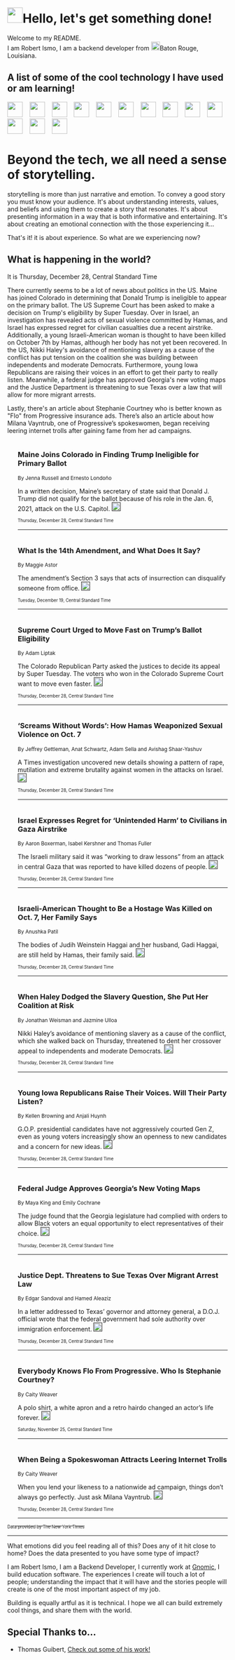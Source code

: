 <h1><img src="https://emojis.slackmojis.com/emojis/images/1643514375/3493/hot-coffee.gif?1643514375" width="35"/>Hello, let's get something done!</h1>

<p>Welcome to my README.<br/>
I am Robert Ismo, I am a backend developer from <img src="https://emojis.slackmojis.com/emojis/images/1638395689/50435/moulin_rouge.png?1638395689" width="20"/>Baton Rouge, Louisiana.</p>
<h2>A list of some of the cool technology I have used or am learning!</h2>
<p>
<img src="https://emojis.slackmojis.com/emojis/images/1643516091/21142/meow_bongotap.gif?1643516091" width="35" alt="">
<img src="https://img.shields.io/badge/Favorite%20Frontend%20Framework-SvelteKit-f83903" alt="">
<img src="https://img.shields.io/badge/Second%20Favorite-Vue-40b581" alt="">
<img src="https://img.shields.io/badge/Most%20Used%20Runtime-Nodejs-78b061" alt="">
<img src="https://emojis.slackmojis.com/emojis/images/1643517416/34482/fire.gif?1643517416" width="35" alt="">
<img src="https://img.shields.io/badge/Javascript%20But%20Better-Typescript-0078ca" alt="">
<img src="https://img.shields.io/badge/Favorite%20Language-Elixir-3e244d" alt="">
<img src="https://img.shields.io/badge/Containerize%20Everything-Docker-6ac9ef" alt="">
<img src="https://emojis.slackmojis.com/emojis/images/1643514596/5999/meow_party.gif?1643514596" width="35" alt="">
<img src="https://img.shields.io/badge/API%20Love%20Language-Graphql-de32a5" alt="">
<img src="https://img.shields.io/badge/Our%20Favorite%20Version%20Controller-Git-e94f33" alt="">
<img src="https://img.shields.io/badge/Favorite%20Database-Redis-d42d1d" alt="">
<img src="https://emojis.slackmojis.com/emojis/images/1643514559/5584/deployparrot.gif?1643514559" width="35" alt="">
<img src="https://img.shields.io/badge/Container%20Interstate-RabbitMQ-f66200" alt="">
<img src="https://img.shields.io/badge/Gotta%20Learn-Kubernetes-316adf" alt="">
<img src="https://img.shields.io/badge/Really%20Mature%20Now-WASM-654fef" alt="">
<img src="https://emojis.slackmojis.com/emojis/images/1666642497/61942/dance_vibe.gif?1666642497" width="35" alt="">
<img src="https://img.shields.io/badge/For%20My%20M1-ARM64-657d96" alt="">
<img src="https://img.shields.io/badge/Loving%20This%20So%20Much-TailwindCSS-17bcb5" alt="">
<img src="https://img.shields.io/badge/Cool%20Build%20Tool-Vite-f9cb24" alt="">
<img src="https://emojis.slackmojis.com/emojis/images/1669231376/62819/working-on-it.gif?1669231376" width="35" alt="">
<img src="https://img.shields.io/badge/Fun%20and%20Easy%20Database-MongoDB-5f8c49" alt="">
<img src="https://img.shields.io/badge/JS%20Life%20Support-NPM-c73737" alt="">
<img src="https://img.shields.io/badge/I%20Liked%20It-DynamoDB-0073b9" alt="">
<img src="https://emojis.slackmojis.com/emojis/images/1643514045/46/question.gif?1643514045" width="35" alt="">
<img src="https://img.shields.io/badge/cool-React-60d6f9" alt="">
<img src="https://img.shields.io/badge/Future%20Big%20Project-Lambda-f37e00" alt="">
<img src="https://img.shields.io/badge/NPM%20But%20Better-PNPM-f1aa07" alt="">
<img src="https://emojis.slackmojis.com/emojis/images/1643514943/9662/fbwow.gif?1643514943" width="35" alt="">
<img src="https://img.shields.io/badge/First%20Language-C-662079" alt="">
<img src="https://img.shields.io/badge/Where%20I%20Deploy%20Frontend-Vercel-000000" alt="">
<img src="https://img.shields.io/badge/Who%20Does%20not%20Want%20an%20App-Swift-f9492a" alt="">
<img src="https://emojis.slackmojis.com/emojis/images/1643514058/151/javascript.png?1643514058" width="35" alt="">
<img src="https://img.shields.io/badge/cool-Python-fbd542" alt="">
<img src="https://img.shields.io/badge/Favorite%20Something-Stripe-656cdc" alt="">
<img src="https://img.shields.io/badge/Of%20Course-HTML5-ed6327" alt="">
<img src="https://emojis.slackmojis.com/emojis/images/1660415405/60731/bomb.gif?1660415405" width="35" alt="">
<img src="https://img.shields.io/badge/hate-CSS-2964ec" alt="">
<img src="https://img.shields.io/badge/Learning-CircleCI-141215" alt="">
<img src="https://img.shields.io/badge/Learning-Rust-fbbb3b" alt="">
<img src="https://emojis.slackmojis.com/emojis/images/1660415397/60712/writing-hand.gif?1660415397" width="35" alt="">
<img src="https://img.shields.io/badge/Dev%20Browser%20of%20Choice-Firefox-cc4e26" alt="">
<img src="https://img.shields.io/badge/Recoverying%20From%20Windows-UNIX-1781e3" alt="">
<img src="https://img.shields.io/badge/LOVE-LogSeq-90c1c2" alt="">
<img src="https://emojis.slackmojis.com/emojis/images/1643514066/223/kirby.gif?1643514066" width="35" alt="">
<img src="https://img.shields.io/badge/Daily%20Driver-MacOS-e6e6e8" alt="">
<img src="https://img.shields.io/badge/Git%20Server-Github-000000" alt="">
<img src="https://img.shields.io/badge/enjoyable-EC2-f17428" alt="">
<img src="https://emojis.slackmojis.com/emojis/images/1643514239/2069/excited.gif?1643514239" width="35" alt="">
</p>
<h1>Beyond the tech, we all need a sense of storytelling.</h1>
<p>storytelling is more than just narrative and emotion. To convey a good story you must know your audience. It's about understanding interests, values, and beliefs and using them to create a story that resonates. It's about presenting information in a way that is both informative and entertaining. It's about creating an emotional connection with the those experiencing it...</p>
<p>That's it! it is about experience. So what are we experiencing now?</p>
<h2>What is happening in the world?</h2>
<p>It is Thursday, December 28, Central Standard Time</p>
<p>
There currently seems to be a lot of news about politics in the US. Maine has joined Colorado in determining that Donald Trump is ineligible to appear on the primary ballot. The US Supreme Court has been asked to make a decision on Trump&#39;s eligibility by Super Tuesday. Over in Israel, an investigation has revealed acts of sexual violence committed by Hamas, and Israel has expressed regret for civilian casualties due a recent airstrike. Additionally, a young Israeli-American woman is thought to have been killed on October 7th by Hamas, although her body has not yet been recovered. 
In the US, Nikki Haley&#39;s avoidance of mentioning slavery as a cause of the conflict has put tension on the coalition she was building between independents and moderate Democrats. Furthermore, young Iowa Republicans are raising their voices in an effort to get their party to really listen. Meanwhile, a federal judge has approved Georgia&#39;s new voting maps and the Justice Department is threatening to sue Texas over a law that will allow for more migrant arrests.

Lastly, there&#39;s an article about Stephanie Courtney who is better known as &quot;Flo&quot; from Progressive insurance ads. There’s also an article about how Milana Vayntrub, one of Progressive’s spokeswomen, began receiving leering internet trolls after gaining fame from her ad campaigns.</p>
<ol>
<img src="https://img.shields.io/badge/-us-blue" alt="">
<h3>Maine Joins Colorado in Finding Trump Ineligible for Primary Ballot</h3>
<sub>By Jenna Russell and Ernesto Londoño</sub>
<p>In a written decision, Maine’s secretary of state said that Donald J. Trump did not qualify for the ballot because of his role in the Jan. 6, 2021, attack on the U.S. Capitol.  <a href=""><img src="https://developer.nytimes.com/files/poweredby_nytimes_30b.png?v=1583354208352" height="20"></a></p>
<sub><sub>Thursday, December 28, Central Standard Time</sub></sub>
<hr/>
<img src="https://img.shields.io/badge/-us-blue" alt="">
<h3>What Is the 14th Amendment, and What Does It Say?</h3>
<sub>By Maggie Astor</sub>
<p>The amendment’s Section 3 says that acts of insurrection can disqualify someone from office.  <a href=""><img src="https://developer.nytimes.com/files/poweredby_nytimes_30b.png?v=1583354208352" height="20"></a></p>
<sub><sub>Tuesday, December 19, Central Standard Time</sub></sub>
<hr/>
<img src="https://img.shields.io/badge/-us-blue" alt="">
<h3>Supreme Court Urged to Move Fast on Trump’s Ballot Eligibility</h3>
<sub>By Adam Liptak</sub>
<p>The Colorado Republican Party asked the justices to decide its appeal by Super Tuesday. The voters who won in the Colorado Supreme Court want to move even faster.  <a href=""><img src="https://developer.nytimes.com/files/poweredby_nytimes_30b.png?v=1583354208352" height="20"></a></p>
<sub><sub>Thursday, December 28, Central Standard Time</sub></sub>
<hr/>
<img src="https://img.shields.io/badge/-world-blue" alt="">
<h3>‘Screams Without Words’: How Hamas Weaponized Sexual Violence on Oct. 7</h3>
<sub>By Jeffrey Gettleman, Anat Schwartz, Adam Sella and Avishag Shaar-Yashuv</sub>
<p>A Times investigation uncovered new details showing a pattern of rape, mutilation and extreme brutality against women in the attacks on Israel.  <a href=""><img src="https://developer.nytimes.com/files/poweredby_nytimes_30b.png?v=1583354208352" height="20"></a></p>
<sub><sub>Thursday, December 28, Central Standard Time</sub></sub>
<hr/>
<img src="https://img.shields.io/badge/-world-blue" alt="">
<h3>Israel Expresses Regret for ‘Unintended Harm’ to Civilians in Gaza Airstrike</h3>
<sub>By Aaron Boxerman, Isabel Kershner and Thomas Fuller</sub>
<p>The Israeli military said it was “working to draw lessons” from an attack in central Gaza that was reported to have killed dozens of people.  <a href=""><img src="https://developer.nytimes.com/files/poweredby_nytimes_30b.png?v=1583354208352" height="20"></a></p>
<sub><sub>Thursday, December 28, Central Standard Time</sub></sub>
<hr/>
<img src="https://img.shields.io/badge/-world-blue" alt="">
<h3>Israeli-American Thought to Be a Hostage Was Killed on Oct. 7, Her Family Says</h3>
<sub>By Anushka Patil</sub>
<p>The bodies of Judih Weinstein Haggai and her husband, Gadi Haggai, are still held by Hamas, their family said.  <a href=""><img src="https://developer.nytimes.com/files/poweredby_nytimes_30b.png?v=1583354208352" height="20"></a></p>
<sub><sub>Thursday, December 28, Central Standard Time</sub></sub>
<hr/>
<img src="https://img.shields.io/badge/-us-blue" alt="">
<h3>When Haley Dodged the Slavery Question, She Put Her Coalition at Risk</h3>
<sub>By Jonathan Weisman and Jazmine Ulloa</sub>
<p>Nikki Haley’s avoidance of mentioning slavery as a cause of the conflict, which she walked back on Thursday, threatened to dent her crossover appeal to independents and moderate Democrats.  <a href=""><img src="https://developer.nytimes.com/files/poweredby_nytimes_30b.png?v=1583354208352" height="20"></a></p>
<sub><sub>Thursday, December 28, Central Standard Time</sub></sub>
<hr/>
<img src="https://img.shields.io/badge/-us-blue" alt="">
<h3>Young Iowa Republicans Raise Their Voices. Will Their Party Listen?</h3>
<sub>By Kellen Browning and Anjali Huynh</sub>
<p>G.O.P. presidential candidates have not aggressively courted Gen Z, even as young voters increasingly show an openness to new candidates and a concern for new ideas.  <a href=""><img src="https://developer.nytimes.com/files/poweredby_nytimes_30b.png?v=1583354208352" height="20"></a></p>
<sub><sub>Thursday, December 28, Central Standard Time</sub></sub>
<hr/>
<img src="https://img.shields.io/badge/-us-blue" alt="">
<h3>Federal Judge Approves Georgia’s New Voting Maps</h3>
<sub>By Maya King and Emily Cochrane</sub>
<p>The judge found that the Georgia legislature had complied with orders to allow Black voters an equal opportunity to elect representatives of their choice.  <a href=""><img src="https://developer.nytimes.com/files/poweredby_nytimes_30b.png?v=1583354208352" height="20"></a></p>
<sub><sub>Thursday, December 28, Central Standard Time</sub></sub>
<hr/>
<img src="https://img.shields.io/badge/-us-blue" alt="">
<h3>Justice Dept. Threatens to Sue Texas Over Migrant Arrest Law</h3>
<sub>By Edgar Sandoval and Hamed Aleaziz</sub>
<p>In a letter addressed to Texas’ governor and attorney general, a D.O.J. official wrote that the federal government had sole authority over immigration enforcement.  <a href=""><img src="https://developer.nytimes.com/files/poweredby_nytimes_30b.png?v=1583354208352" height="20"></a></p>
<sub><sub>Thursday, December 28, Central Standard Time</sub></sub>
<hr/>
<img src="https://img.shields.io/badge/-magazine-blue" alt="">
<h3>Everybody Knows Flo From Progressive. Who Is Stephanie Courtney?</h3>
<sub>By Caity Weaver</sub>
<p>A polo shirt, a white apron and a retro hairdo changed an actor’s life forever.  <a href=""><img src="https://developer.nytimes.com/files/poweredby_nytimes_30b.png?v=1583354208352" height="20"></a></p>
<sub><sub>Saturday, November 25, Central Standard Time</sub></sub>
<hr/>
<img src="https://img.shields.io/badge/-us-blue" alt="">
<h3>When Being a Spokeswoman Attracts Leering Internet Trolls</h3>
<sub>By Caity Weaver</sub>
<p>When you lend your likeness to a nationwide ad campaign, things don’t always go perfectly. Just ask Milana Vayntrub.  <a href=""><img src="https://developer.nytimes.com/files/poweredby_nytimes_30b.png?v=1583354208352" height="20"></a></p>
<sub><sub>Thursday, December 28, Central Standard Time</sub></sub>
<hr/>
</ol>
<a href="https://developer.nytimes.com"><sub><sub>Data provided by The New York Times</sub></sub></a>
<hr/>
<p>What emotions did you feel reading all of this? Does any of it hit close to home? Does the data presented to you have some type of impact?</p>
<p>I am Robert Ismo, I am a Backend Developer, I currently work at <a href="https://gnomic.education/">Gnomic</a>, I build education software. The experiences I create will touch a lot of people; understanding the impact that it will have and the stories people will create is one of the most important aspect of my job.</p>
<p>Building is equally artful as it is technical. I hope we all can build extremely cool things, and share them with the world.</p>
<h2>Special Thanks to...</h2>
<ul>
<li>Thomas Guibert, <a href="https://github.com/thmsgbrt/thmsgbrt">Check out some of his work!</a></li>
</ul>